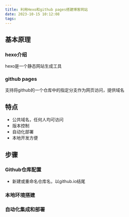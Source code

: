 ```yaml
---
title: 利用Hexo和github pages搭建博客网站
date: 2023-10-15 10:12:08
tags:
---
```

## 基本原理
### hexo介绍
hexo是一个静态网站生成工具

### github pages
支持将github的一个仓库中的指定分支作为网页访问，提供域名

## 特点
- 公共域名，任何人均可访问
- 版本控制
- 自动化部署
- 本地开发方便

## 步骤
### Github仓库配置
- 新建或重命名仓库名，以github.io结尾
### 本地环境搭建

### 自动化集成和部署